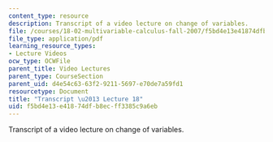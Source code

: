 ```yaml
---
content_type: resource
description: Transcript of a video lecture on change of variables.
file: /courses/18-02-multivariable-calculus-fall-2007/f5bd4e13e41874dfb8ecff3385c9a6eb_18_022007L18.pdf
file_type: application/pdf
learning_resource_types:
- Lecture Videos
ocw_type: OCWFile
parent_title: Video Lectures
parent_type: CourseSection
parent_uid: d4e54c63-63f2-9211-5697-e70de7a59fd1
resourcetype: Document
title: "Transcript \u2013 Lecture 18"
uid: f5bd4e13-e418-74df-b8ec-ff3385c9a6eb
---
```

Transcript of a video lecture on change of variables.


